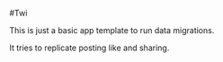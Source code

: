 #Twi

This is just a basic app template to run data migrations.

It tries to replicate posting like and sharing.
